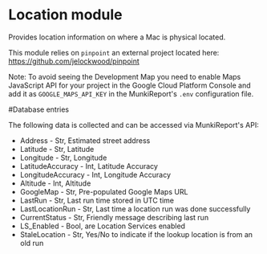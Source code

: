Location module
==============

Provides location information on where a Mac is physical located.

This module relies on `pinpoint` an external project located here: https://github.com/jelockwood/pinpoint

Note: To avoid seeing the Development Map you need to enable Maps JavaScript API for your project in the Google Cloud Platform Console and add it as `GOOGLE_MAPS_API_KEY` in the MunkiReport's `.env` configuration file.

#Database entries

The following data is collected and can be accessed via MunkiReport's API:

* Address - Str, Estimated street address
* Latitude - Str, Latitude
* Longitude - Str, Longitude
* LatitudeAccuracy - Int, Latitude Accuracy
* LongitudeAccuracy - Int, Longitude Accuracy
* Altitude - Int, Altitude
* GoogleMap - Str, Pre-populated Google Maps URL
* LastRun - Str, Last run time stored in UTC time
* LastLocationRun - Str, Last time a location run was done successfully
* CurrentStatus - Str, Friendly message describing last run
* LS_Enabled - Bool, are Location Services enabled
* StaleLocation - Str, Yes/No to indicate if the lookup location is from an old run
